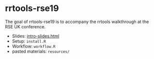 
# rrtools-rse19

<!-- badges: start -->
<!-- badges: end -->

The goal of rrtools-rse19 is to accompany the rrtools walkthrough at the RSE UK conference.

- Slides: [intro-slides.html](intro-slides.html)
- Setup: `install.R`
- Workflow: `workflow.R`
- pasted materials: `resources/`

